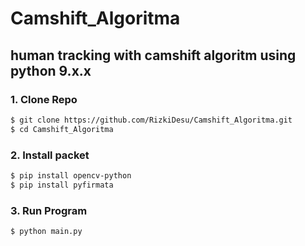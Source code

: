 # Camshift_Algoritma

## human tracking with camshift algoritm using python 9.x.x

### 1. Clone Repo 
```bash
$ git clone https://github.com/RizkiDesu/Camshift_Algoritma.git
$ cd Camshift_Algoritma
```
### 2. Install packet
```bash
$ pip install opencv-python
$ pip install pyfirmata
```
### 3. Run Program
```bash
$ python main.py
```
